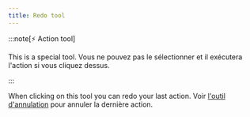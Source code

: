 ```yaml
---
title: Redo tool
---
```


:::note[⚡ Action tool]

This is a special tool.
Vous ne pouvez pas le sélectionner et il exécutera l'action si vous cliquez dessus.

:::

When clicking on this tool you can redo your last action.
Voir [l'outil d'annulation](../undo) pour annuler la dernière action.

